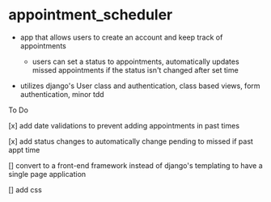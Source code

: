 # appointment_scheduler

 - app that allows users to create an account and keep track of appointments
   - users can set a status to appointments, automatically updates missed appointments if the status isn't changed after set time
   
 - utilizes django's User class and authentication, class based views, form authentication, minor tdd

To Do

[x] add date validations to prevent adding appointments in past times

[x] add status changes to automatically change pending to missed if past appt time

[] convert to a front-end framework instead of django's templating to have a single page application

[] add css
